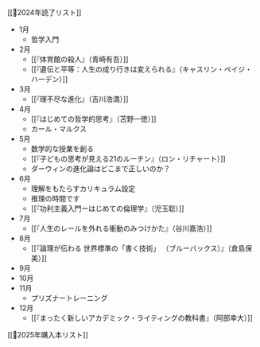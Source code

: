 [[📙2024年読了リスト]]

- 1月
	- 哲学入門
- 2月
	- [[『体育館の殺人』（青崎有吾）]]
	- [[『遺伝と平等：人生の成り行きは変えられる』（キャスリン・ペイジ・ハーデン）]]
- 3月
	- [[『理不尽な進化』（吉川浩満）]]
- 4月
	- [[『はじめての哲学的思考』（苫野一徳）]]
	- カール・マルクス
- 5月
	- 数学的な授業を創る
	- [[『子どもの思考が見える21のルーチン』（ロン・リチャート）]]
	- ダーウィンの進化論はどこまで正しいのか？
- 6月
	- 理解をもたらすカリキュラム設定
	- 推理の時間です
	- [[『功利主義入門ーはじめての倫理学』（児玉聡）]]
- 7月
	- [[『人生のレールを外れる衝動のみつけかた』（谷川嘉浩）]]
- 8月
	- [[『論理が伝わる 世界標準の「書く技術」 （ブルーバックス）』（倉島保美）]]
- 9月
- 10月
- 11月
	- プリズナートレーニング
- 12月
	- [[『まったく新しいアカデミック・ライティングの教科書』（阿部幸大）]]

[[📗2025年購入本リスト]]